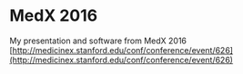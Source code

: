 # MedX 2016
 My presentation and software from MedX 2016
 [http://medicinex.stanford.edu/conf/conference/event/626](http://medicinex.stanford.edu/conf/conference/event/626)
